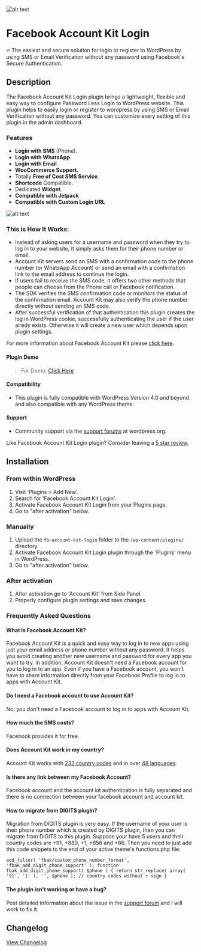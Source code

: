 ![alt text](https://github.com/iamsayan/fb-account-kit-login/raw/master/banner.png "Plugin Banner")

# Facebook Account Kit Login

🔥 The easiest and secure solution for login or register to WordPress by using SMS or Email Verification without any password using Facebook's Secure Authentication.

## Description

The Facebook Account Kit Login plugin brings a lightweight, flexible and easy way to configure Password Less Login to WordPress website. This plugin helps to easily login or register to wordpress by using SMS or Email Verification without any password. You can customize every setting of this plugin in the admin dashboard.

### Features

 * **Login with SMS** (Phone).
 * **Login with WhatsApp**.
 * **Login with Email**.
 * **WooCommerce Support.**
 * Totally **Free of Cost SMS Service**.
 * **Shortcode** Compatible.
 * Dedicated **Widget**.
 * **Compatible with Jetpack**
 * **Compatible with Custom Login URL**
 
![alt text](https://github.com/iamsayan/fb-account-kit-login/raw/master/how-it-works.jpeg "How it Works")

### This is How It Works:

* Instead of asking users for a username and password when they try to log in to your website, it simply asks them for their phone number or email.
* Account Kit servers send an SMS with a confirmation code to the phone number (or WhatsApp Account) or send an email with a confirmation link to the email address to continue the login.
* If users fail to receive the SMS code, it offers two other methods that people can choose from the Phone call or Facebook notification.
* The SDK verifies the SMS confirmation code or monitors the status of the confirmation email. Account Kit may also verify the phone number directly without sending an SMS code.
* After successful verification of that authentication this plugin creates the log in WordPress cookie, successfully authenticating the user if the user alredy exists. Otherwise it will create a new user which depends upon plugin settings.

For more information about Facebook Account Kit please [click here](https://developers.facebook.com/docs/accountkit/overview).

#### Plugin Demo

> For Demo: [Click Here](https://demo.sayandatta.com/login)

#### Compatibility

* This plugin is fully compatible with WordPress Version 4.0 and beyond and also compatible with any WordPress theme.

#### Support

* Community support via the [support forums](https://wordpress.org/support/plugin/fb-account-kit-login) at wordpress.org.

Like Facebook Account Kit Login plugin? Consider leaving a [5 star review](https://wordpress.org/support/plugin/fb-account-kit-login/reviews/?rate=5#new-post).

## Installation

### From within WordPress
1. Visit 'Plugins > Add New'.
1. Search for 'Facebook Account Kit Login'.
1. Activate Facebook Account Kit Login from your Plugins page.
1. Go to "after activation" below.

### Manually
1. Upload the `fb-account-kit-login` folder to the `/wp-content/plugins/` directory.
1. Activate Facebook Account Kit Login plugin through the 'Plugins' menu in WordPress.
1. Go to "after activation" below.

### After activation
1. After activation go to 'Account Kit' from Side Panel.
1. Properly configure plugin settings and save changes.

### Frequently Asked Questions

#### What is Facebook Account Kit?

Facebook Account Kit is a quick and easy way to log in to new apps using just your email address or phone number without any password. It helps you avoid creating another new username and password for every app you want to try. In addition, Account Kit doesn't need a Facebook account for you to log in to an app. Even if you have a Facebook account, you won't have to share information directly from your Facebook Profile to log in to apps with Account Kit.

#### Do I need a Facebook account to use Account Kit?

No, you don't need a Facebook account to log in to apps with Account Kit.

#### How much the SMS costs?

Facebook provides it for free.

#### Does Account Kit work in my country?

Account Kit works with [233 country codes](https://developers.facebook.com/docs/accountkit/languagescountries/) and in over [48 languages](https://developers.facebook.com/docs/accountkit/languages).

#### Is there any link between my Facebook Account?

Facebook account and the account kit authentication is fully separated and there is no connection between your facebook account and account kit.

#### How to migrate from DIGITS plugin?

Migration from DIGITS plugin is very easy. If the username of your user is their phone number which is created by DIGITS plugin, then you can migrate from DIGITS to this plugin. Suppose your have 5 users and their country codes are +91, +880, +1, +856 and +86. Then you need to just add this code snippets to the end of your active theme's functions.php file:

`add_filter( 'fbak/custom_phone_number_format', 'fbak_add_digit_phone_support' );
function fbak_add_digit_phone_support( $phone ) {
    return str_replace( array( '91', '1' ), '', $phone ); // country codes without + sign
}`

#### The plugin isn't working or have a bug?

Post detailed information about the issue in the [support forum](https://wordpress.org/support/plugin/fb-account-kit-login) and I will work to fix it.

## Changelog
[View Changelog](CHANGELOG.md)